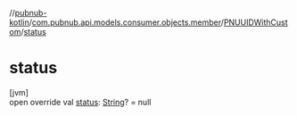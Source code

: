 //[pubnub-kotlin](../../../index.md)/[com.pubnub.api.models.consumer.objects.member](../index.md)/[PNUUIDWithCustom](index.md)/[status](status.md)

# status

[jvm]\
open override val [status](status.md): [String](https://kotlinlang.org/api/latest/jvm/stdlib/kotlin/-string/index.html)? = null
